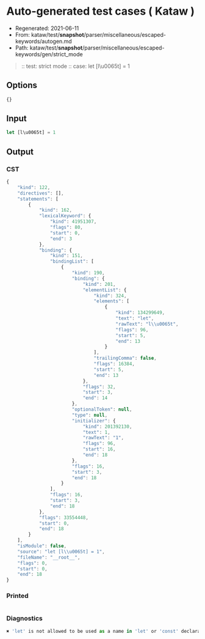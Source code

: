 # Auto-generated test cases ( Kataw )
- Regenerated: 2021-06-11
- From: kataw/test/__snapshot__/parser/miscellaneous/escaped-keywords/autogen.md
- Path: kataw/test/__snapshot__/parser/miscellaneous/escaped-keywords/gen/strict_mode
> :: test: strict mode
> :: case: let [l\u0065t] = 1
## Options

`````js
{}
`````
## Input

`````js
let [l\u0065t] = 1
`````
## Output

### CST

```javascript
{
    "kind": 122,
    "directives": [],
    "statements": [
        {
            "kind": 162,
            "lexicalKeyword": {
                "kind": 41951307,
                "flags": 80,
                "start": 0,
                "end": 3
            },
            "binding": {
                "kind": 151,
                "bindingList": [
                    {
                        "kind": 190,
                        "binding": {
                            "kind": 201,
                            "elementList": {
                                "kind": 324,
                                "elements": [
                                    {
                                        "kind": 134299649,
                                        "text": "let",
                                        "rawText": "l\\u0065t",
                                        "flags": 96,
                                        "start": 5,
                                        "end": 13
                                    }
                                ],
                                "trailingComma": false,
                                "flags": 16384,
                                "start": 5,
                                "end": 13
                            },
                            "flags": 32,
                            "start": 3,
                            "end": 14
                        },
                        "optionalToken": null,
                        "type": null,
                        "initializer": {
                            "kind": 201392130,
                            "text": 1,
                            "rawText": "1",
                            "flags": 96,
                            "start": 16,
                            "end": 18
                        },
                        "flags": 16,
                        "start": 3,
                        "end": 18
                    }
                ],
                "flags": 16,
                "start": 3,
                "end": 18
            },
            "flags": 33554448,
            "start": 0,
            "end": 18
        }
    ],
    "isModule": false,
    "source": "let [l\\u0065t] = 1",
    "fileName": "__root__",
    "flags": 0,
    "start": 0,
    "end": 18
}
```

### Printed

```javascript

```

### Diagnostics

```javascript
✖ 'let' is not allowed to be used as a name in 'let' or 'const' declarations. - start: 5, end: 13

```

